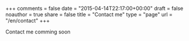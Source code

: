 +++
comments = false
date = "2015-04-14T22:17:00+00:00"
draft = false
noauthor = true
share = false
title = "Contact me"
type = "page"
url = "/en/contact"
+++

Contact me comming soon